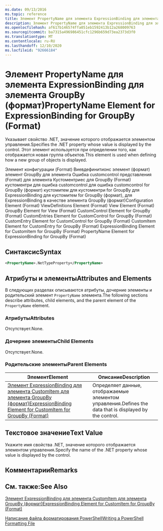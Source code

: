 ```yaml
---
ms.date: 09/13/2016
ms.topic: reference
title: Элемент PropertyName для элемента ExpressionBinding для элемента GroupBy (формат)
description: Элемент PropertyName для элемента ExpressionBinding для элемента GroupBy (формат)
ms.openlocfilehash: af617b146574ffa051eb1592413b12a268009763
ms.sourcegitcommit: ba7315a496986451cfc1296b659d73ea2373d3f0
ms.translationtype: MT
ms.contentlocale: ru-RU
ms.lasthandoff: 12/10/2020
ms.locfileid: "92666184"
---
```

# <a name="propertyname-element-for-expressionbinding-for-groupby-format"></a><span data-ttu-id="78c12-103">Элемент PropertyName для элемента ExpressionBinding для элемента GroupBy (формат)</span><span class="sxs-lookup"><span data-stu-id="78c12-103">PropertyName Element for ExpressionBinding for GroupBy (Format)</span></span>

<span data-ttu-id="78c12-104">Указывает свойство .NET, значение которого отображается элементом управления.</span><span class="sxs-lookup"><span data-stu-id="78c12-104">Specifies the .NET property whose value is displayed by the control.</span></span> <span data-ttu-id="78c12-105">Этот элемент используется при определении того, как отображается новая группа объектов.</span><span class="sxs-lookup"><span data-stu-id="78c12-105">This element is used when defining how a new group of objects is displayed.</span></span>

<span data-ttu-id="78c12-106">Элемент конфигурации (Format) Виевдефинитионс элемент (формат) элемент GroupBy для элемента Ошибка customcontrol представления (Format) для элемента Кустоментриес для GroupBy (Format) кустоментри для ошибка customcontrol для ошибка customcontrol for GroupBy (формат) кустомитем для кустоментри for GroupBy для ExpressionBinding для кустомитем for GroupBy (формат), для ExpressionBinding в качестве элемента GroupBy (формат)</span><span class="sxs-lookup"><span data-stu-id="78c12-106">Configuration Element (Format) ViewDefinitions Element (Format) View Element (Format) GroupBy Element for View (Format) CustomControl Element for GroupBy (Format) CustomEntries Element for CustomControl for GroupBy (Format) CustomEntry Element for CustomControl for GroupBy (Format) CustomItem Element for CustomEntry for GroupBy (Format) ExpressionBinding Element for CustomItem for GroupBy (Format) PropertyName Element for ExpressionBinding for GroupBy (Format)</span></span>

## <a name="syntax"></a><span data-ttu-id="78c12-107">Синтаксис</span><span class="sxs-lookup"><span data-stu-id="78c12-107">Syntax</span></span>

```xml
<PropertyName>.NetTypeProperty</PropertyName>
```

## <a name="attributes-and-elements"></a><span data-ttu-id="78c12-108">Атрибуты и элементы</span><span class="sxs-lookup"><span data-stu-id="78c12-108">Attributes and Elements</span></span>

<span data-ttu-id="78c12-109">В следующих разделах описываются атрибуты, дочерние элементы и родительский элемент `PropertyName` элемента.</span><span class="sxs-lookup"><span data-stu-id="78c12-109">The following sections describe attributes, child elements, and the parent element of the `PropertyName` element.</span></span>

### <a name="attributes"></a><span data-ttu-id="78c12-110">Атрибуты</span><span class="sxs-lookup"><span data-stu-id="78c12-110">Attributes</span></span>

<span data-ttu-id="78c12-111">Отсутствует.</span><span class="sxs-lookup"><span data-stu-id="78c12-111">None.</span></span>

### <a name="child-elements"></a><span data-ttu-id="78c12-112">Дочерние элементы</span><span class="sxs-lookup"><span data-stu-id="78c12-112">Child Elements</span></span>

<span data-ttu-id="78c12-113">Отсутствует.</span><span class="sxs-lookup"><span data-stu-id="78c12-113">None.</span></span>

### <a name="parent-elements"></a><span data-ttu-id="78c12-114">Родительские элементы</span><span class="sxs-lookup"><span data-stu-id="78c12-114">Parent Elements</span></span>

|<span data-ttu-id="78c12-115">Элемент</span><span class="sxs-lookup"><span data-stu-id="78c12-115">Element</span></span>|<span data-ttu-id="78c12-116">Описание</span><span class="sxs-lookup"><span data-stu-id="78c12-116">Description</span></span>|
|-------------|-----------------|
|[<span data-ttu-id="78c12-117">Элемент ExpressionBinding для элемента CustomItem для элемента GroupBy (формат)</span><span class="sxs-lookup"><span data-stu-id="78c12-117">ExpressionBinding Element for CustomItem for GroupBy (Format)</span></span>](./expressionbinding-element-for-customitem-for-groupby-format.md)|<span data-ttu-id="78c12-118">Определяет данные, отображаемые элементом управления.</span><span class="sxs-lookup"><span data-stu-id="78c12-118">Defines the data that is displayed by the control.</span></span>|

## <a name="text-value"></a><span data-ttu-id="78c12-119">Текстовое значение</span><span class="sxs-lookup"><span data-stu-id="78c12-119">Text Value</span></span>

<span data-ttu-id="78c12-120">Укажите имя свойства .NET, значение которого отображается элементом управления.</span><span class="sxs-lookup"><span data-stu-id="78c12-120">Specify the name of the .NET property whose value is displayed by the control.</span></span>

## <a name="remarks"></a><span data-ttu-id="78c12-121">Комментарии</span><span class="sxs-lookup"><span data-stu-id="78c12-121">Remarks</span></span>

## <a name="see-also"></a><span data-ttu-id="78c12-122">См. также:</span><span class="sxs-lookup"><span data-stu-id="78c12-122">See Also</span></span>

[<span data-ttu-id="78c12-123">Элемент ExpressionBinding для элемента CustomItem для элемента GroupBy (формат)</span><span class="sxs-lookup"><span data-stu-id="78c12-123">ExpressionBinding Element for CustomItem for GroupBy (Format)</span></span>](./expressionbinding-element-for-customitem-for-groupby-format.md)

[<span data-ttu-id="78c12-124">Написание файла форматирования PowerShell</span><span class="sxs-lookup"><span data-stu-id="78c12-124">Writing a PowerShell Formatting File</span></span>](./writing-a-powershell-formatting-file.md)
